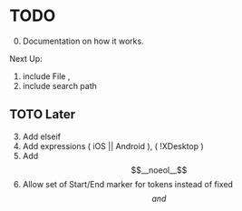 TODO
====

0. Documentation on how it works.

Next Up:

1. include File			<!-- !! include file !! -->, <!-- !! require_once file !! -->
2. include search path	<!-- !! search_path ./a ./b ../c !! -->

TOTO Later
----------

3. Add elseif
4. Add expressions ( iOS || Android ), ( !XDesktop )
5. Add $$__noeol__$$
6. Allow set of Start/End marker for tokens instead of fixed $$ and $$

